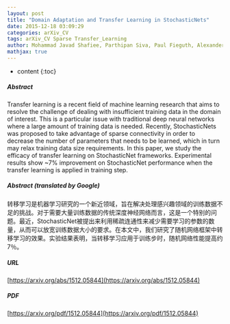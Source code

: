 ```yaml
---
layout: post
title: "Domain Adaptation and Transfer Learning in StochasticNets"
date: 2015-12-18 03:09:29
categories: arXiv_CV
tags: arXiv_CV Sparse Transfer_Learning
author: Mohammad Javad Shafiee, Parthipan Siva, Paul Fieguth, Alexander Wong
mathjax: true
---
```


* content
{:toc}

##### Abstract
Transfer learning is a recent field of machine learning research that aims to resolve the challenge of dealing with insufficient training data in the domain of interest. This is a particular issue with traditional deep neural networks where a large amount of training data is needed. Recently, StochasticNets was proposed to take advantage of sparse connectivity in order to decrease the number of parameters that needs to be learned, which in turn may relax training data size requirements. In this paper, we study the efficacy of transfer learning on StochasticNet frameworks. Experimental results show ~7% improvement on StochasticNet performance when the transfer learning is applied in training step.

##### Abstract (translated by Google)
转移学习是机器学习研究的一个新近领域，旨在解决处理感兴趣领域的训练数据不足的挑战。对于需要大量训练数据的传统深度神经网络而言，这是一个特别的问题。最近，StochasticNet被提出来利用稀疏连通性来减少需要学习的参数的数量，从而可以放宽训练数据大小的要求。在本文中，我们研究了随机网络框架中转移学习的效果。实验结果表明，当转移学习应用于训练步时，随机网络性能提高约7％。

##### URL
[https://arxiv.org/abs/1512.05844](https://arxiv.org/abs/1512.05844)

##### PDF
[https://arxiv.org/pdf/1512.05844](https://arxiv.org/pdf/1512.05844)

